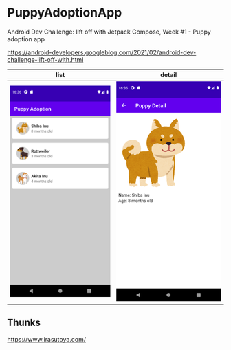 PuppyAdoptionApp
==========

Android Dev Challenge: lift off with Jetpack Compose, Week #1 - Puppy adoption app

https://android-developers.googleblog.com/2021/02/android-dev-challenge-lift-off-with.html

| list | detail |
|------|--------|
| ![list](./misc/list.png) | ![detail](./misc/detail.png) |

Thunks
----------

https://www.irasutoya.com/

